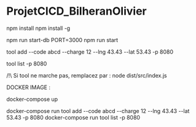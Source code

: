 # ProjetCICD_BilheranOlivier

npm install
npm install -g

npm run start-db
PORT=3000 npm run start

tool add --code abcd --charge 12 --lng 43.43 --lat 53.43 -p 8080

tool list -p 8080

/!\ Si tool ne marche pas, remplacez par : node dist/src/index.js

DOCKER IMAGE :

docker-compose up

docker-compose run tool add --code abcd --charge 12 --lng 43.43 --lat 53.43 -p 8080
docker-compose run tool list -p 8080